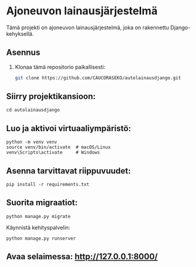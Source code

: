 # Ajoneuvon lainausjärjestelmä

Tämä projekti on ajoneuvon lainausjärjestelmä, joka on rakennettu Django-kehyksellä.

## Asennus

1. Klonaa tämä repositorio paikallisesti:
   ```bash
   git clone https://github.com/CAUCORASEKO/autolainausdjango.git


## Siirry projektikansioon:
```
cd autolainausdjango

```
## Luo ja aktivoi virtuaaliympäristö:

```
python -m venv venv
source venv/bin/activate  # macOS/Linux
venv\Scripts\activate     # Windows

```
## Asenna tarvittavat riippuvuudet:

```
pip install -r requirements.txt

```
## Suorita migraatiot:

```
python manage.py migrate

```
Käynnistä kehityspalvelin:

```
python manage.py runserver

```
## Avaa selaimessa: http://127.0.0.1:8000/

